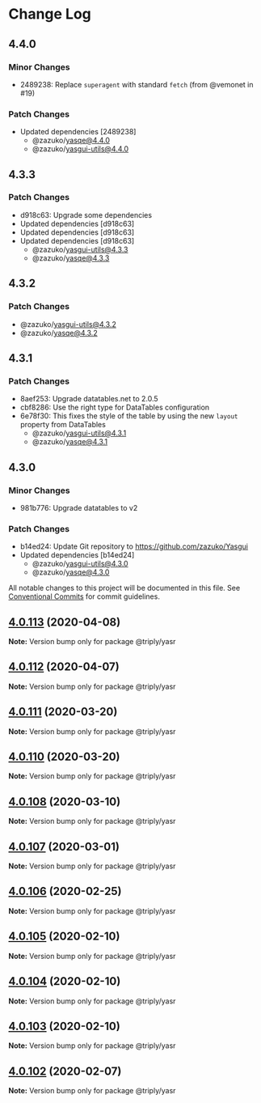 # Change Log

## 4.4.0

### Minor Changes

- 2489238: Replace `superagent` with standard `fetch` (from @vemonet in #19)

### Patch Changes

- Updated dependencies [2489238]
  - @zazuko/yasqe@4.4.0
  - @zazuko/yasgui-utils@4.4.0

## 4.3.3

### Patch Changes

- d918c63: Upgrade some dependencies
- Updated dependencies [d918c63]
- Updated dependencies [d918c63]
- Updated dependencies [d918c63]
  - @zazuko/yasgui-utils@4.3.3
  - @zazuko/yasqe@4.3.3

## 4.3.2

### Patch Changes

- @zazuko/yasgui-utils@4.3.2
- @zazuko/yasqe@4.3.2

## 4.3.1

### Patch Changes

- 8aef253: Upgrade datatables.net to 2.0.5
- cbf8286: Use the right type for DataTables configuration
- 6e78f30: This fixes the style of the table by using the new `layout` property from DataTables
  - @zazuko/yasgui-utils@4.3.1
  - @zazuko/yasqe@4.3.1

## 4.3.0

### Minor Changes

- 981b776: Upgrade datatables to v2

### Patch Changes

- b14ed24: Update Git repository to https://github.com/zazuko/Yasgui
- Updated dependencies [b14ed24]
  - @zazuko/yasgui-utils@4.3.0
  - @zazuko/yasqe@4.3.0

All notable changes to this project will be documented in this file.
See [Conventional Commits](https://conventionalcommits.org) for commit guidelines.

## [4.0.113](https://github.com/TriplyDB/yasgui/compare/v4.0.112...v4.0.113) (2020-04-08)

**Note:** Version bump only for package @triply/yasr

## [4.0.112](https://github.com/TriplyDB/yasgui/compare/v4.0.111...v4.0.112) (2020-04-07)

**Note:** Version bump only for package @triply/yasr

## [4.0.111](https://github.com/TriplyDB/yasgui/compare/v4.0.109...v4.0.111) (2020-03-20)

**Note:** Version bump only for package @triply/yasr

## [4.0.110](https://github.com/TriplyDB/yasgui/compare/v4.0.109...v4.0.110) (2020-03-20)

**Note:** Version bump only for package @triply/yasr

## [4.0.108](https://github.com/TriplyDB/yasgui/compare/v4.0.107...v4.0.108) (2020-03-10)

**Note:** Version bump only for package @triply/yasr

## [4.0.107](https://github.com/TriplyDB/yasgui/compare/v4.0.106...v4.0.107) (2020-03-01)

**Note:** Version bump only for package @triply/yasr

## [4.0.106](https://github.com/TriplyDB/yasgui/compare/v4.0.105...v4.0.106) (2020-02-25)

**Note:** Version bump only for package @triply/yasr

## [4.0.105](https://github.com/TriplyDB/yasgui/compare/v4.0.104...v4.0.105) (2020-02-10)

**Note:** Version bump only for package @triply/yasr

## [4.0.104](https://github.com/TriplyDB/yasgui/compare/v4.0.103...v4.0.104) (2020-02-10)

**Note:** Version bump only for package @triply/yasr

## [4.0.103](https://github.com/TriplyDB/yasgui/compare/v4.0.102...v4.0.103) (2020-02-10)

**Note:** Version bump only for package @triply/yasr

## [4.0.102](https://github.com/TriplyDB/yasgui/compare/v4.0.101...v4.0.102) (2020-02-07)

**Note:** Version bump only for package @triply/yasr
